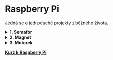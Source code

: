 # Raspberry Pi
Jedná se o jednoduché projekty z běžného života.
<details><summary><b>1. Semafor<b></summary>
Normální semafor, který funguje jako na křižovatce
</details>
<details><summary><b>2. Magnet<b></summary>
Pomocí magnetu můžeme určit, zda máme otevřené/zavřené dveře. Oznámení pak můžeme dostat formou emailu či notifikace do mobilu.
</details>
<details><summary><b>3. Motorek<b></summary>
Naprogramování motorku, který pak můžeme později použít k pokročilejším projektům.
</details>

[Kurz k Raspberry Pi](https://www.itnetwork.cz/hardware-pc/raspberry-pi)
